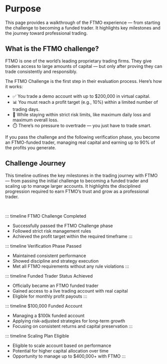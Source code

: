 # Purpose
This page provides a walkthrough of the FTMO experience — from starting the challenge to becoming a funded trader. It highlights key milestones and the journey toward professional trading.

## What is the FTMO challenge?
FTMO is one of the world’s leading proprietary trading firms. They give traders access to large amounts of capital — but only after proving they can trade consistently and responsibly.

The FTMO Challenge is the first step in their evaluation process. Here’s how it works:

* ✅ You trade a demo account with up to $200,000 in virtual capital.
* 📊 You must reach a profit target (e.g., 10%) within a limited number of trading days.
* 🛑 While staying within strict risk limits, like maximum daily loss and maximum overall loss.
* ⏱️ There’s no pressure to overtrade — you just have to trade smart.

If you pass the challenge and the following verification phase, you become an FTMO-funded trader, managing real capital and earning up to 90% of the profits you generate.


## Challenge Journey
This timeline outlines the key milestones in the trading journey with FTMO — from passing the initial challenge to becoming a funded trader and scaling up to manage larger accounts. It highlights the disciplined progression required to earn FTMO’s trust and grow as a professional trader.
<p>&nbsp;</p>

::: timeline FTMO Challenge Completed
- Successfully passed the FTMO Challenge phase
- Followed strict risk management rules
- Achieved the profit target within the required timeframe
:::

::: timeline Verification Phase Passed
- Maintained consistent performance
- Showed discipline and strategy execution
- Met all FTMO requirements without any rule violations
:::

::: timeline Funded Trader Status Achieved
- Officially became an FTMO funded trader
- Gained access to a live trading account with real capital
- Eligible for monthly profit payouts
:::

::: timeline $100,000 Funded Account
- Managing a $100k funded account
- Applying risk-adjusted strategies for long-term growth
- Focusing on consistent returns and capital preservation
:::

::: timeline Scaling Plan Eligible
- Eligible to scale account based on performance
- Potential for higher capital allocation over time
- Opportunity to manage up to $400,000+ with FTMO
:::


